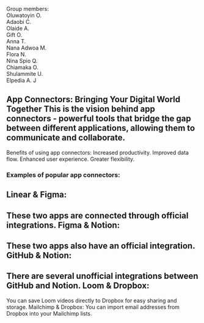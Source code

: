 Group members:
<br>
Oluwatoyin O.
<br>
Adaobi C.
<br>
Olaide A.
<br>
Gift O.
<br>
Anna T.
<br>
Nana Adwoa M.
<br>
Flora N.
<br>
Nina Spio Q.
<br>
Chiamaka O.
<br>
Shulammite U.
<br>
Elpedia A. J


App Connectors: Bringing Your Digital World Together
This is the vision behind app connectors - powerful tools that bridge the gap between different applications, allowing them to communicate and collaborate.
---
Benefits of using app connectors:
Increased productivity.
Improved data flow.
Enhanced user experience.
Greater flexibility.


### Examples of popular app connectors:


Linear & Figma:
---
These two apps are connected through official integrations. 
Figma & Notion:
---
These two apps also have an official integration. 
GitHub & Notion:
---
There are several unofficial integrations between GitHub and Notion. 
Loom & Dropbox:
---
You can save Loom videos directly to Dropbox for easy sharing and storage.
Mailchimp & Dropbox: You can import email addresses from Dropbox into your Mailchimp lists.

